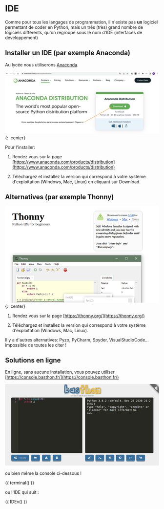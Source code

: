 # IDE

Comme pour tous les langages de programmation, il n'existe pas **un** logiciel permettant de coder en Python, mais un très (très) grand nombre de logiciels différents, qu'on regroupe sous le nom d'IDE (interfaces de développement)



## Installer un IDE (par exemple Anaconda)


Au lycée nous utiliserons [Anaconda](https://www.anaconda.com/products/distribution). 

![image](data/install_anaconda.png){: .center}

Pour l'installer:

1. Rendez vous sur la page [https://www.anaconda.com/products/distribution](https://www.anaconda.com/products/distribution)

2. Téléchargez et installez la version qui correspond à votre système d'exploitation (Windows, Mac, Linux) en cliquant sur Download.



## Alternatives (par exemple  Thonny)

![image](data/install_thonny.png){: .center}


1. Rendez vous sur la page [https://thonny.org/](https://thonny.org/)

2. Téléchargez et installez la version qui correspond à votre système d'exploitation (Windows, Mac, Linux).



Il y a d'autres alternatives: Pyzo, PyCharm, Spyder, VisualStudioCode... impossible de toutes les citer !



## Solutions en ligne
En ligne, sans aucune installation, vous pouvez utiliser [https://console.basthon.fr/](https://console.basthon.fr/)

![](data/bast1.png)

ou bien même la console ci-dessous !

{{ terminal() }}

ou l'IDE qui suit :

{{ IDEv() }}
